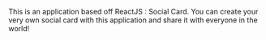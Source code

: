 This is an application based off ReactJS : Social Card. You can create your very own social card with this application and share it with everyone in the world!
